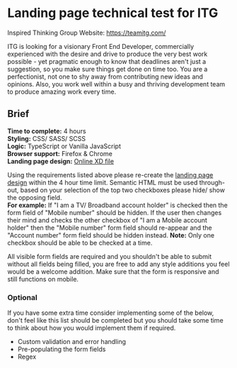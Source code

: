 # Landing page technical test for ITG
Inspired Thinking Group Website: https://teamitg.com/ <br />

ITG is looking for a visionary Front End Developer, commercially experienced with the desire and drive to produce the very best work possible - yet pragmatic enough to know that deadlines aren't just a suggestion, so you make sure things get done on time too. You are a perfectionist, not one to shy away from contributing new ideas and opinions. Also, you work well within a busy and thriving development team to produce amazing work every time.

## Brief
**Time to complete:** 4 hours <br/>
**Styling:** CSS/ SASS/ SCSS<br/>
**Logic:** TypeScript or Vanilla JavaScript<br/>
**Browser support:** Firefox & Chrome<br/>
**Landing page design:** [Online XD file](https://xd.adobe.com/view/36548cf1-656a-4482-93bb-4d2815569dce-6307/specs/)

Using the requirements listed above please re-create the [landing page design](https://xd.adobe.com/view/36548cf1-656a-4482-93bb-4d2815569dce-6307/specs/) within the 4 hour time limit. Semantic HTML must be used through-out, based on your selection of the top two checkboxes please hide/ show the opposing field. <br />
**For example:** If "I am a TV/ Broadband account holder" is checked then the form field of "Mobile number" should be hidden. If the user then changes their mind and checks the other checkbox of "I am a Mobile account holder" then the "Mobile number" form field should re-appear and the "Account number" form field should be hidden instead. **Note:** Only one checkbox should be able to be checked at a time.

All visible form fields are required and you shouldn't be able to submit without all fields being filled, you are free to add any style additions you feel would be a welcome addition. Make sure that the form is responsive and still functions on mobile. 

### Optional
If you have some extra time consider implementing some of the below, don't feel like this list should be completed but you should take some time to think about how you would implement them if required.

 - Custom validation and error handling
 - Pre-populating the form fields 
 - Regex
